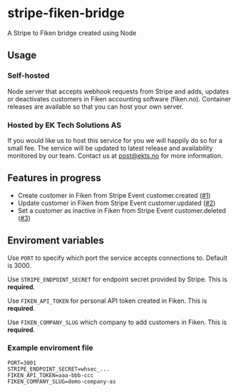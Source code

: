 # stripe-fiken-bridge
A Stripe to Fiken bridge created using Node

## Usage

### Self-hosted

Node server that accepts webhook requests from Stripe and adds, updates or deactivates customers in Fiken accounting software (fiken.no). Container releases are available so that you can host your own server.

### Hosted by EK Tech Solutions AS

If you would like us to host this service for you we will happily do so for a small fee. The service will be updated to latest release and availability monitored by our team. Contact us at [post@ekts.no](mailto:post@ekts.no) for more information.


## Features in progress
- Create customer in Fiken from Stripe Event customer.created ([#1](https://github.com/EK-Tech-Solutions/stripe-fiken-bridge/issues/1))
- Update customer in Fiken from Stripe Event customer.updated ([#2](https://github.com/EK-Tech-Solutions/stripe-fiken-bridge/issues/2))
- Set a customer as inactive in Fiken from Stripe Event customer.deleted ([#3](https://github.com/EK-Tech-Solutions/stripe-fiken-bridge/issues/3))


## Enviroment variables

Use `PORT` to specify which port the service accepts connections to. Default is 3000.

Use `STRIPE_ENDPOINT_SECRET` for endpoint secret provided by Stripe. This is **required**.

Use `FIKEN_API_TOKEN` for personal API token created in Fiken. This is **required**.

Use `FIKEN_COMPANY_SLUG` which company to add customers in Fiken. This is **required**.

### Example enviroment file

```
PORT=3001
STRIPE_ENDPOINT_SECRET=whsec_...
FIKEN_API_TOKEN=aaa-bbb-ccc
FIKEN_COMPANY_SLUG=demo-company-as
```
